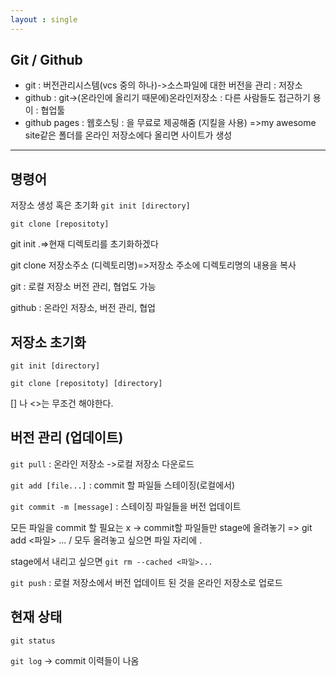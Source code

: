 ```yaml
---
layout : single
---
```

## Git / Github

* git : 버전관리시스템(vcs 중의 하나)->소스파일에 대한 버전을 관리 : 저장소
* github : git->(온라인에 올리기 때문에)온라인저장소 : 다른 사람들도 접근하기 용이 : 협업툴
* github pages : 웹호스팅 : 을 무료로 제공해줌 (지킬을 사용) =>my awesome site같은 폴더를 온라인 저장소에다 올리면 사이트가 생성

---

## 명령어

저장소 생성 혹은 초기화
`git init [directory]`

`git clone [repositoty]`


git init .=>현재 디렉토리를 초기화하겠다

git clone 저장소주소 (디렉토리명)=>저장소 주소에 디렉토리명의 내용을 복사

git : 로컬 저장소 버전 관리, 협업도 가능

github : 온라인 저장소, 버전 관리, 협업

## 저장소 초기화
`git init [directory]`

`git clone [repositoty] [directory]`

[] 나 <>는 무조건 해야한다.

## 버전 관리 (업데이트)
`git pull` : 온라인 저장소 ->로컬 저장소 다운로드

`git add [file...]` : commit 할 파일들 스테이징(로컬에서)

`git commit -m [message]` : 스테이징 파일들을 버전 업데이트

모든 파일을 commit 할 필요는 x -> commit할 파일들만 stage에 올려놓기 => git add <파일> ... / 모두 올려놓고 싶으면 파일 자리에 .

stage에서 내리고 싶으면 `git rm --cached <파일>...`

`git push` : 로컬 저장소에서 버전 업데이트 된 것을 온라인 저장소로 업로드

## 현재 상태
`git status`

`git log` -> commit 이력들이 나옴